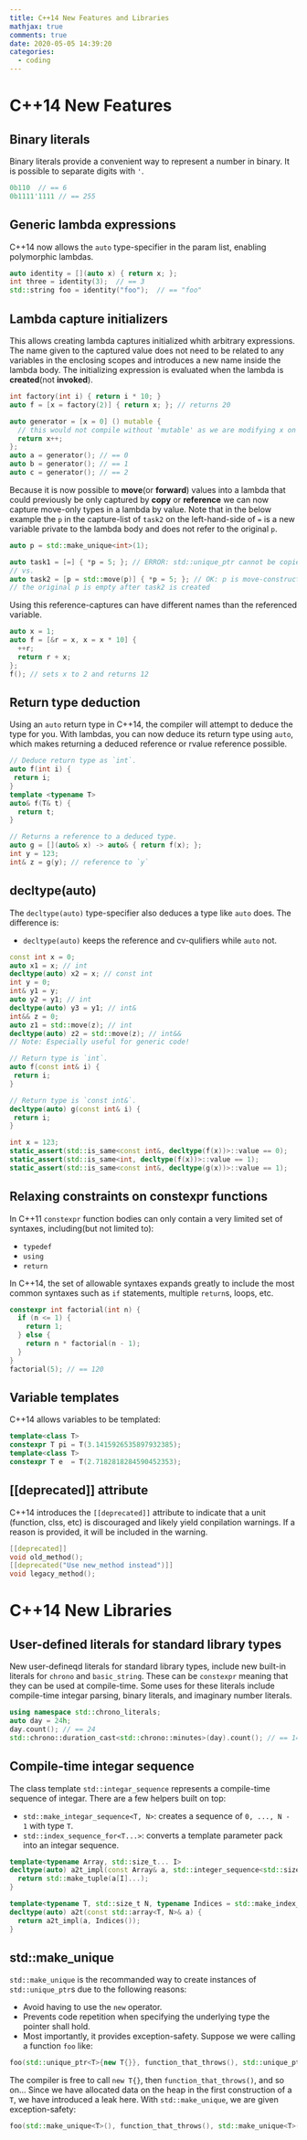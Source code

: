 ```yaml
---
title: C++14 New Features and Libraries
mathjax: true
comments: true
date: 2020-05-05 14:39:20
categories:
  - coding
---
```


# C++14 New Features
## Binary literals
Binary literals provide a convenient way to represent a number in binary. It is possible to separate digits with `'`.
```C++
0b110  // == 6
0b1111'1111 // == 255
```
<!-- more -->
## Generic lambda expressions
C++14 now allows the `auto` type-specifier in the param list, enabling polymorphic lambdas.
```C++
auto identity = [](auto x) { return x; };
int three = identity(3);  // == 3
std::string foo = identity("foo");  // == "foo"
```

## Lambda capture initializers
This allows creating lambda captures initialized whith arbitrary expressions. The name given to the captured value does not need to be related to any variables in the enclosing scopes and introduces a new name inside the lambda body. The initializing expression is evaluated when the lambda is **created**(not **invoked**).
```C++
int factory(int i) { return i * 10; }
auto f = [x = factory(2)] { return x; }; // returns 20

auto generator = [x = 0] () mutable {
  // this would not compile without 'mutable' as we are modifying x on each call
  return x++;
};
auto a = generator(); // == 0
auto b = generator(); // == 1
auto c = generator(); // == 2
```

Because it is now possible to **move**(or **forward**) values into a lambda that could previously be only captured by **copy** or **reference** we can now capture move-only types in a lambda by value. Note that in the below example the `p` in the capture-list of `task2` on the left-hand-side of `=` is a new variable private to the lambda body and does not refer to the original `p`.
```C++
auto p = std::make_unique<int>(1);

auto task1 = [=] { *p = 5; }; // ERROR: std::unique_ptr cannot be copied
// vs.
auto task2 = [p = std::move(p)] { *p = 5; }; // OK: p is move-constructed into the closure object
// the original p is empty after task2 is created
```

Using this reference-captures can have different names than the referenced variable.
```C++
auto x = 1;
auto f = [&r = x, x = x * 10] {
  ++r;
  return r + x;
};
f(); // sets x to 2 and returns 12
```

## Return type deduction
Using an `auto` return type in C++14, the compiler will attempt to deduce the type for you. With lambdas, you can now deduce its return type using `auto`, which makes returning a deduced reference or rvalue reference possible.
```C++
// Deduce return type as `int`.
auto f(int i) {
 return i;
}
template <typename T>
auto& f(T& t) {
  return t;
}

// Returns a reference to a deduced type.
auto g = [](auto& x) -> auto& { return f(x); };
int y = 123;
int& z = g(y); // reference to `y`
```

## decltype(auto)
The `decltype(auto)` type-specifier also deduces a type like `auto` does. The difference is:
- `decltype(auto)` keeps the reference and cv-qulifiers while `auto` not.

```C++
const int x = 0;
auto x1 = x; // int
decltype(auto) x2 = x; // const int
int y = 0;
int& y1 = y;
auto y2 = y1; // int
decltype(auto) y3 = y1; // int&
int&& z = 0;
auto z1 = std::move(z); // int
decltype(auto) z2 = std::move(z); // int&&
// Note: Especially useful for generic code!

// Return type is `int`.
auto f(const int& i) {
 return i;
}

// Return type is `const int&`.
decltype(auto) g(const int& i) {
 return i;
}

int x = 123;
static_assert(std::is_same<const int&, decltype(f(x))>::value == 0);
static_assert(std::is_same<int, decltype(f(x))>::value == 1);
static_assert(std::is_same<const int&, decltype(g(x))>::value == 1);
```

## Relaxing constraints on constexpr functions
In C++11 `constexpr` function bodies can only contain a very limited set of syntaxes, including(but not limited to):
- `typedef`
- `using`
- `return`

In C++14, the set of allowable syntaxes expands greatly to include the most common syntaxes such as `if` statements, multiple `return`s, loops, etc.

```C++
constexpr int factorial(int n) {
  if (n <= 1) {
    return 1;
  } else {
    return n * factorial(n - 1);
  }
}
factorial(5); // == 120
```

## Variable templates
C++14 allows variables to be templated:
```C++
template<class T>
constexpr T pi = T(3.1415926535897932385);
template<class T>
constexpr T e  = T(2.7182818284590452353);
```

## [[deprecated]] attribute
C++14 introduces the `[[deprecated]]` attribute to indicate that a unit (function, clss, etc) is discouraged and likely yield conpilation warnings. If a reason is provided, it will be included in the warning.
```C++
[[deprecated]]
void old_method();
[[deprecated("Use new_method instead")]]
void legacy_method();
```

# C++14 New Libraries
## User-defined literals for standard library types
New user-defineqd literals for standard library types, include new built-in literals for `chrono` and `basic_string`. These can be `constexpr` meaning that they can be used at compile-time. Some uses for these literals include compile-time integar parsing, binary literals, and imaginary number literals.
```C++
using namespace std::chrono_literals;
auto day = 24h;
day.count(); // == 24
std::chrono::duration_cast<std::chrono::minutes>(day).count(); // == 1440
```

## Compile-time integar sequence
The class template `std::integar_sequence` represents a compile-time sequence of integar. There are a few helpers built on top:
- `std::make_integar_sequence<T, N>`: creates a sequence of `0, ..., N - 1` with type `T`.
- `std::index_sequence_for<T...>`: converts a template parameter pack into an integar sequence.

```C++
template<typename Array, std::size_t... I>
decltype(auto) a2t_impl(const Array& a, std::integer_sequence<std::size_t, I...>) {
  return std::make_tuple(a[I]...);
}

template<typename T, std::size_t N, typename Indices = std::make_index_sequence<N>>
decltype(auto) a2t(const std::array<T, N>& a) {
  return a2t_impl(a, Indices());
}
```

## std::make_unique
`std::make_unique` is the recommanded way to create instances of `std::unique_ptr`s due to the following reasons:
- Avoid having to use the `new` operator.
- Prevents code repetition when specifying the underlying type the pointer shall hold.
- Most importantly, it provides exception-safety. Suppose we were calling a function `foo` like:

```C++
foo(std::unique_ptr<T>{new T{}}, function_that_throws(), std::unique_ptr<T>{new T{}});
```
The compiler is free to call `new T{}`, then `function_that_throws()`, and so on... Since we have allocated data on the heap in the first construction of a `T`, we have introduced a leak here. With `std::make_unique`, we are given exception-safety:
```C++
foo(std::make_unique<T>(), function_that_throws(), std::make_unique<T>());
```

